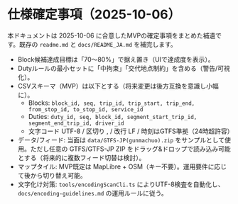 # 仕様確定事項（2025-10-06）

本ドキュメントは 2025-10-06 に合意したMVPの確定事項をまとめた補遺です。既存の `readme.md` と `docs/README_JA.md` を補完します。

- Block候補達成目標は「70〜80%」で据え置き（UIで達成度を表示）。
- Dutyルールの最小セットに「中拘束」「交代地点制約」を含める（警告/可視化）。
- CSVスキーマ（MVP）は以下とする（将来変更は後方互換を意識し小幅に）。
  - Blocks: `block_id, seq, trip_id, trip_start, trip_end, from_stop_id, to_stop_id, service_id`
  - Duties: `duty_id, seq, block_id, segment_start_trip_id, segment_end_trip_id, driver_id`
  - 文字コード UTF-8 / 区切り , / 改行 LF / 時刻はGTFS準拠（24時超許容）
- データ/フィード: 当面は `data/GTFS-JP(gunmachuo).zip` をサンプルとして使用。ただし任意の GTFS/GTFS-JP ZIP をドラッグ&ドロップで読み込み可能とする（将来的に複数フィード切替は検討）。
- マップタイル: MVP既定は MapLibre + OSM（キー不要）。運用要件に応じて後から切り替え可能。
- 文字化け対策: `tools/encodingScanCli.ts` によりUTF-8検査を自動化し、`docs/encoding-guidelines.md` の運用ルールに従う。
